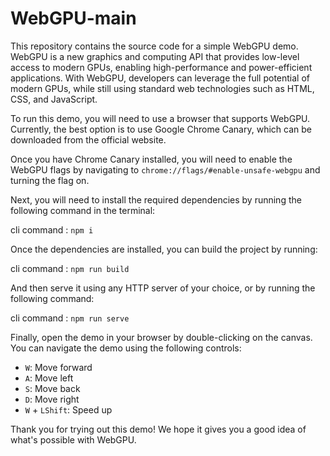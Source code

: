# WebGPU-main

This repository contains the source code for a simple WebGPU demo. WebGPU is a new graphics and computing API that provides low-level access to modern GPUs, enabling high-performance and power-efficient applications. With WebGPU, developers can leverage the full potential of modern GPUs, while still using standard web technologies such as HTML, CSS, and JavaScript.

To run this demo, you will need to use a browser that supports WebGPU. Currently, the best option is to use Google Chrome Canary, which can be downloaded from the official website.

Once you have Chrome Canary installed, you will need to enable the WebGPU flags by navigating to `chrome://flags/#enable-unsafe-webgpu` and turning the flag on.

Next, you will need to install the required dependencies by running the following command in the terminal:

cli command : `npm i`

Once the dependencies are installed, you can build the project by running:

cli command : `npm run build`

And then serve it using any HTTP server of your choice, or by running the following command:

cli command : `npm run serve`


Finally, open the demo in your browser by double-clicking on the canvas. You can navigate the demo using the following controls:

- `W`: Move forward
- `A`: Move left
- `S`: Move back
- `D`: Move right
- `W` + `LShift`: Speed up

Thank you for trying out this demo! We hope it gives you a good idea of what's possible with WebGPU.
